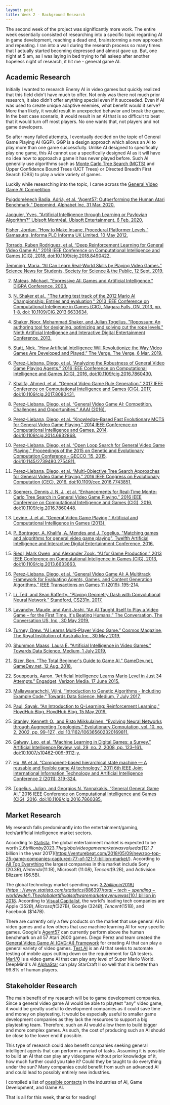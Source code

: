```yaml
---
layout: post
title: Week 2 - Background Research
---
```


The second week of the project was significantly more work. The entire week essentially consisted of researching into a specific topic regarding AI in game development, reaching a dead end, brainstorming a new approach and repeating. I ran into a wall during the research process so many times that I actually started becoming depressed and almost gave up. But, one night at 5 am, as I was laying in bed trying to fall asleep after another hopeless night of research, it hit me - general game AI.

## Academic Research

Initially I wanted to research Enemy AI in video games but quickly realized that this field didn't have much to offer. Not only was there not much prior research, it also didn't offer anything special even if it succeeded. Even if AI was used to create unique adaptive enemies, what benefit would it serve? More than likely, it would result in unexpected behavior and break the game. In the best case scenario, it would result in an AI that is so difficult to beat that it would turn off most players. No one wants that, not players and not game developers.

So after many failed attempts, I eventually decided on the topic of General Game Playing AI (GGP). GGP is a design approach which allows an AI to play more than one game successfully. Unlike AI designed to specifically play one game, this AI cannot use a specifically designed AI as it will have no idea how to approach a game it has never played before. Such AI generally use algorithms such as [Monte Carlo Tree Search (MCTS)](https://en.wikipedia.org/wiki/Monte_Carlo_tree_search) and Upper Confidence Bound Trees (UCT Trees) or Directed Breadth First Search (DBS) to play a wide variety of games. 

Luckily while researching into the topic, I came across the [General Video Game AI Competition](http://www.gvgai.net/). 

[Puigdomènech Badia, Adrià, et al. “Agent57: Outperforming the Human Atari Benchmark.” Deepmind, Alphabet Inc, 31 Mar. 2020.](https://arxiv.org/pdf/2003.13350.pdf)

[Jacquier, Yves. “Artificial Intelligence through Learning or Pavlovian Algorithm?” Ubisoft Montréal, Ubisoft Entertainment, 6 Feb. 2020.](https://montreal.ubisoft.com/en/artificial-intelligence-through-learning-or-pavlovian-algorithm/)

[Fisher, Jordan. “How to Make Insane, Procedural Platformer Levels.” Gamasutra, Informa PLC Informa UK Limited, 10 May 2012.](https://www.gamasutra.com/view/feature/170049/how_to_make_insane_procedural_.php)

[Torrado, Ruben Rodriguez, et al. “Deep Reinforcement Learning for General Video Game AI.” 2018 IEEE Conference on Computational Intelligence and Games (CIG), 2018, doi:10.1109/cig.2018.8490422.](https://arxiv.org/pdf/1806.02448.pdf)

[Temming, Maria. “AI Can Learn Real-World Skills by Playing Video Games.” Science News for Students, Society for Science &amp; the Public, 12 Sept. 2019.](https://www.sciencenewsforstudents.org/article/ai-can-learn-real-world-skills-playing-video-games)

2. [Mateas, Michael. "Expressive AI: Games and Artificial Intelligence." DiGRA Conference. 2003.](https://users.soe.ucsc.edu/~michaelm/tenurereview/publications/mateas-digra2003.pdf)

3. [N. Shaker et al., "The turing test track of the 2012 Mario AI Championship: Entries and evaluation," 2013 IEEE Conference on Computational Inteligence in Games (CIG), Niagara Falls, ON, 2013, pp. 1-8, doi: 10.1109/CIG.2013.6633634.](http://julian.togelius.com/Shaker2013The.pdf)

4. [Shaker, Noor, Mohammad Shaker, and Julian Togelius. "Ropossum: An authoring tool for designing, optimizing and solving cut the rope levels." Ninth Artificial Intelligence and Interactive Digital Entertainment Conference. 2013.](https://d1wqtxts1xzle7.cloudfront.net/31923445/CTR-demonstration.pdf?1379679414=&response-content-disposition=inline%3B+filename%3DRopossum_An_Authoring_Tool_for_Designing.pdf&Expires=1600209846&Signature=K9o6iITBb47GpPh8LJqhbbNS6AhGbM3Aj8UqkIYXjvtgOxizRWfjYYnsWPYsixrmM~isfgd~TvI12USYdKr7IaHguPshyUobXbZE7ZfGZEfiV~KMmd42nLnGJI1nP4RooCOcCkcAUG43mJ6n7tXBR5AfLIjSYp~8yKJ7YS9KiH~3cYL3AbEJvKo8r~JT8Z2THZi1l2ujlgg6eZObinq8CFchBjBcJzevDftj6F7MGDtO7nzQADsOfWcwPoLosovqB~VVUvz2OVMnshpw-TFiOqiCJQOoX9xkTMFs~ezptpkPuO14iiBUXeNkO~Aq9-BEgilOMaFCeKvdWG1~r3rnQw__&Key-Pair-Id=APKAJLOHF5GGSLRBV4ZA)

5. [Statt, Nick. “How Artificial Intelligence Will Revolutionize the Way Video Games Are Developed and Played.” The Verge, The Verge, 6 Mar. 2019.](https://www.theverge.com/2019/3/6/18222203/video-game-ai-future-procedural-generation-deep-learning)

6. [Perez-Liebana, Diego, et al. “Analyzing the Robustness of General Video Game Playing Agents.” 2016 IEEE Conference on Computational Intelligence and Games (CIG), 2016, doi:10.1109/cig.2016.7860430.](http://www.diego-perez.net/papers/Robustness.pdf)

7. [Khalifa, Ahmed, et al. “General Video Game Rule Generation.” 2017 IEEE Conference on Computational Intelligence and Games (CIG), 2017, doi:10.1109/cig.2017.8080431.](http://www.diego-perez.net/papers/GVGRuleGeneration.pdf)

8. [Perez-Liebana, Diego, et al. “General Video Game AI: Competition, Challenges and Opportunities.” AAAI (2016).](http://www.diego-perez.net/papers/aaai2016_gvgai.pdf)

9. [Perez-Liebana, Diego, et al. “Knowledge-Based Fast Evolutionary MCTS for General Video Game Playing.” 2014 IEEE Conference on Computational Intelligence and Games, 2014, doi:10.1109/cig.2014.6932868.](http://www.diego-perez.net/papers/KBFastEvoMCTS_CIG2014.pdf)

10. [Perez-Liebana, Diego, et al. “Open Loop Search for General Video Game Playing.” Proceedings of the 2015 on Genetic and Evolutionary Computation Conference - GECCO '15, 2015, doi:10.1145/2739480.2754811.](http://www.diego-perez.net/papers/OpenLoopGVG.pdf)

11. [Perez-Liebana, Diego, et al. “Multi-Objective Tree Search Approaches for General Video Game Playing.” 2016 IEEE Congress on Evolutionary Computation (CEC), 2016, doi:10.1109/cec.2016.7743851.](http://www.diego-perez.net/papers/MOTS_GVG_CEC2016.pdf)

12. [Soemers, Dennis J. N. J., et al. “Enhancements for Real-Time Monte-Carlo Tree Search in General Video Game Playing.” 2016 IEEE Conference on Computational Intelligence and Games (CIG), 2016, doi:10.1109/cig.2016.7860448.](https://dke.maastrichtuniversity.nl/m.winands/documents/CIG2016_GVGAI.pdf)

13. [Levine, J. et al. “General Video Game Playing.” Artificial and Computational Intelligence in Games (2013).](http://people.idsia.ch/~tom/publications/dagstuhl-gvgp.pdf)

14. [P. Bontrager, A. Khalifa, A. Mendes and J. Togelius, "Matching games and algorithms for general video game playing", Twelfth Artificial Intelligence and Interactive Digital Entertainment Conference, 2016.](http://julian.togelius.com/Bontrager2016Matching.pdf)

15. [Riedl, Mark Owen, and Alexander Zook. “AI for Game Production.” 2013 IEEE Conference on Computational Inteligence in Games (CIG), 2013, doi:10.1109/cig.2013.6633663.](https://www.cc.gatech.edu/~riedl/pubs/cig13.pdf)

16. [Perez-Liebana, Diego, et al. “General Video Game AI: A Multitrack Framework for Evaluating Agents, Games, and Content Generation Algorithms.” IEEE Transactions on Games 11 (2019): 195-214.](https://arxiv.org/pdf/1802.10363.pdf)

17. [Li, Ted, and Sean Rafferty. “Playing Geometry Dash with Convolutional Neural Network.” Standford, CS231n, 2017.]( http://cs231n.stanford.edu/reports/2017/pdfs/605.pdf)

18. [Lavanchy, Maude, and Amit Joshi. “An AI Taught Itself to Play a Video Game – for the First Time, It's Beating Humans.” The Conversation, The Conversation US, Inc., 30 May 2019.](https://theconversation.com/an-ai-taught-itself-to-play-a-video-game-for-the-first-time-its-beating-humans-118028.)

20. [Turney, Drew. “AI Learns Multi-Player Video Game.” Cosmos Magazine, The Royal Institution of Australia Inc., 30 May 2019.](https://cosmosmagazine.com/technology/ai-learns-multi-player-video-game-and-smashes-it/)

21. [Shummon Maass, Laura  E. “Artificial Intelligence in Video Games.” Towards Data Science, Medium, 1 July 2019.](https://towardsdatascience.com/artificial-intelligence-in-video-games-3e2566d59c22)

22. [Sizer, Ben. “The Total Beginner's Guide to Game AI.” GameDev.net, GameDev.net, 12 Aug. 2018.](https://www.gamedev.net/tutorials/programming/artificial-intelligence/the-total-beginners-guide-to-game-ai-r4942/)

23. [Souppouris, Aaron. “Artificial Intelligence Learns Mario Level in Just 34 Attempts.” Engadget, Verizon Media, 17 June 2015.](https://www.engadget.com/2015-06-17-super-mario-world-self-learning-ai.html)

24. [Mallawaarachchi, Vijini. “Introduction to Genetic Algorithms - Including Example Code.” Towards Data Science, Medium, 7 July 2017.](https://towardsdatascience.com/introduction-to-genetic-algorithms-including-example-code-e396e98d8bf3)

25. [Paul, Sayak. “An Introduction to Q-Learning: Reinforcement Learning.” FloydHub Blog, FloydHub Blog, 15 May 2019.](https://blog.floydhub.com/an-introduction-to-q-learning-reinforcement-learning/)

26. [Stanley, Kenneth O., and Risto Miikkulainen. “Evolving Neural Networks through Augmenting Topologies.” Evolutionary Computation, vol. 10, no. 2, 2002, pp. 99–127., doi:10.1162/106365602320169811.](http://nn.cs.utexas.edu/downloads/papers/stanley.ec02.pdf)

27. [Galway, Leo, et al. “Machine Learning in Digital Games: a Survey.” Artificial Intelligence Review, vol. 29, no. 2, 2008, pp. 123–161., doi:10.1007/s10462-009-9112-y.](https://link.springer.com/article/10.1007/s10462-009-9112-y)

28. [Hu, W. et al. “Component-based hierarchical state machine — A reusable and flexible game AI technology.” 2011 6th IEEE Joint International Information Technology and Artificial Intelligence Conference 2 (2011): 319-324.](https://ieeexplore.ieee.org/document/6030340)

29. [Togelius, Julian, and Georgios N. Yannakakis. “General General Game AI.” 2016 IEEE Conference on Computational Intelligence and Games (CIG), 2016, doi:10.1109/cig.2016.7860385.](http://julian.togelius.com/Togelius2016General.pdf)

## Market Research

My research falls predominantly into the entertainment/gaming, tech/artificial intelligence market sectors. 

According to [Statista](https://www.statista.com/statistics/237749/value-of-the-global-entertainment-and-media-market/), the global entertainment market is expected to be worth $2.6 trillion by 2023. The global video game market was valued at [$121.7 billion in the year 2017](https://venturebeat.com/2018/05/09/newzoo-top-25-game-companies-captured-77-of-121-7-billion-market/). According to [All Top Everything](https://www.alltopeverything.com/top-10-biggest-video-game-companies/) the largest companies in this market include Sony ($20.3B), Nintendo ($11.1B), Microsoft ($11.0B), Tencent($9.2B), and Activision Blizzard ($6.5B).

The global technology market spending was [$3.2 billion in 2018](https://www.statista.com/statistics/886397/total-tech-spending-worldwide/). The global artificial software market revenue was [$10.1 billion in 2018](https://www.statista.com/topics/3104/artificial-intelligence-ai-worldwide/). According to [Visual Capitalist](https://www.visualcapitalist.com/the-worlds-tech-giants-ranked/), the world's leading tech companies are Apple ($352B), Microsoft ($327B), Google ($324B), Tencent ($151B), and Facebook ($147B).

There are currently only a few products on the market that use general AI in video games and a few others that use machine learning AI for very specific games. Google's [Agent57](https://deepmind.com/blog/article/Agent57-Outperforming-the-human-Atari-benchmark) can currently perform above the human benchmark on all 57 Atari 2600 games. Diego Perez and team created the [General Video Game AI (GVG-AI) Framework](https://github.com/GAIGResearch/GVGAI) for creating AI that can play a general variety of video games. [Test.AI](https://www.test.ai/about) is an AI that seeks to automate testing of mobile apps cutting down on the requirement for QA testers. [MarI/O](https://kottke.org/15/06/mario) is a video game AI that can play any level of Super Mario World. DeepMind's AI [AlphaStar](https://deepmind.com/blog/article/alphastar-mastering-real-time-strategy-game-starcraft-ii) can play StarCraft II so well that it is better than 99.8% of human players. 

## Stakeholder Research

The main benefit of my research will be to game development companies. Since a general video game AI would be able to playtest "any" video game, it would be greatly useful to development companies as it could save time and money on playtesting. It would be especially useful to smaller game development companies as they lack the resources to support a big playtesting team. Therefore, such an AI would allow them to build bigger and more complex games. As such, the cost of producing such an AI should be close to the lower end if possible.

This type of research could also benefit companies seeking general intelligent agents that can perform a myriad of tasks. Assuming it is possible to build an AI that can play any videogame without prior knowledge of it, how much further could you take it? Could they be taught to do everything under the sun? Many companies could benefit from such an advanced AI and could lead to possibly entirely new industries.

I compiled a list of [possible contacts](https://docs.google.com/document/d/1gPp_t2D-5ZGDcRFlEMjUFyd4bSO9CVJmAEeBC-P6RlU/edit?usp=sharing) in the industries of AI, Game Development, and Game AI. 

That is all for this week, thanks for reading!
